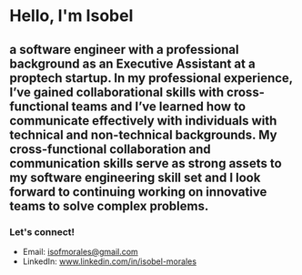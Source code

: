 # Hello, I'm Isobel

## a software engineer with a professional background as an Executive Assistant at a proptech startup. In my professional experience, I’ve gained collaborational skills with cross-functional teams and I’ve learned how to communicate effectively with individuals with technical and non-technical backgrounds. My cross-functional collaboration and communication skills serve as strong assets to my software engineering skill set and I look forward to continuing working on innovative teams to solve complex problems. 

### Let's connect!

- Email: isofmorales@gmail.com
- LinkedIn: www.linkedin.com/in/isobel-morales


<!--
**isobelmorales/isobelmorales** is a ✨ _special_ ✨ repository because its `README.md` (this file) appears on your GitHub profile.

Here are some ideas to get you started:

- 🔭 I’m currently working on ...
- 🌱 I’m currently learning ...
- 👯 I’m looking to collaborate on ...
- 🤔 I’m looking for help with ...
- 💬 Ask me about ...
- 📫 How to reach me: ...
- 😄 Pronouns: ...
- ⚡ Fun fact: ...
-->
